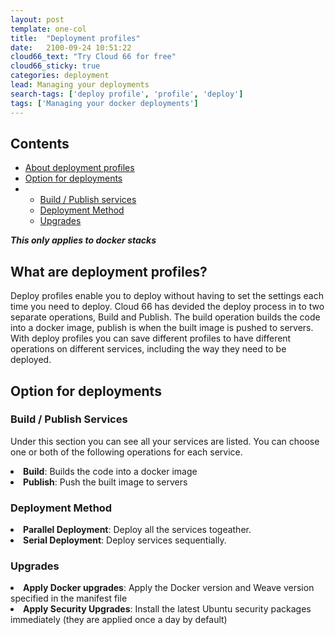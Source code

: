 ```yaml
---
layout: post
template: one-col
title:  "Deployment profiles"
date:   2100-09-24 10:51:22
cloud66_text: "Try Cloud 66 for free"
cloud66_sticky: true
categories: deployment
lead: Managing your deployments
search-tags: ['deploy profile', 'profile', 'deploy']
tags: ['Managing your docker deployments']
---
```


<h2>Contents</h2>
<ul class="page-toc">
	<li>
		<a href="#about">About deployment profiles</a>
	</li>
	 <li>
		<a href="#options">Option for deployments</a>
		    <li>
            <ul> 
		        <li><a href="#build">Build / Publish services</a></li>
                <li><a href="#deployment-method">Deployment Method</a></li>
                <li><a href="#upgrades">Upgrades</a></li>
            </ul>
            </li>
	</li>
</ul>

<div class="notice notice-warning">
    <p><b><i>This only applies to docker stacks</i></b></p>
</div>

<h2 id="about">What are deployment profiles?</h2>
Deploy profiles enable you to deploy without having to set the settings each time you need to deploy. Cloud 66 has devided the deploy process in to two separate operations, Build and Publish. The build operation builds the code into a docker image, publish is when the built image is pushed to servers. With deploy profiles you can save different profiles to have different operations on different services, including the way they need to be deployed.

<h2 id="options">Option for deployments</h2>


<h3 id="build">Build / Publish Services</h3>

Under this section you can see all your services are listed. You can choose one or both of the following operations for each service.

<li> <b>Build</b>:     Builds the code into a docker image</li>
<li> <b>Publish</b>:   Push the built image to servers </li>

<h3 id="deployment-method">Deployment Method</h3>

<li> <b>Parallel Deployment</b>: Deploy all the services togeather.</li>
<li> <b>Serial Deployment</b>:   Deploy services sequentially.</li>

<h3 id="upgrades">Upgrades</h3>

<li> <b>Apply Docker upgrades</b>: Apply the Docker version and Weave version specified in the manifest file</li>
<li> <b>Apply Security Upgrades</b>: Install the latest Ubuntu security packages immediately (they are applied once a day by default)</li>
